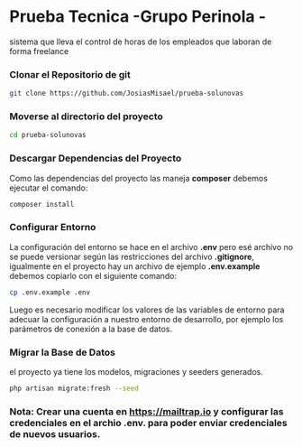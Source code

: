 # Prueba Tecnica  -Grupo Perinola -

sistema  que lleva el control de horas de los empleados que laboran de forma freelance
### Clonar el Repositorio de git

```bash
git clone https://github.com/JosiasMisael/prueba-solunovas
```

### Moverse al directorio del proyecto

```bash
cd prueba-solunovas
```

### Descargar Dependencias del Proyecto

Como las dependencias del proyecto las maneja **composer** debemos ejecutar el comando:

```bash
composer install
```

### Configurar Entorno

La configuración del entorno se hace en el archivo **.env** pero esé archivo no se puede versionar según las restricciones del archivo **.gitignore**, igualmente en el proyecto hay un archivo de ejemplo  **.env.example** debemos copiarlo con el siguiente comando:

```bash
cp .env.example .env
```

Luego es necesario modificar los valores de las variables de entorno para adecuar la configuración a nuestro entorno de desarrollo, por ejemplo los parámetros de conexión a la base de datos.

### Migrar la Base de Datos

el proyecto ya tiene los modelos, migraciones y seeders generados.

```bash
php artisan migrate:fresh --seed
```


### Nota: Crear una cuenta en **https://mailtrap.io** y configurar las credenciales en el archio **.env.** para poder enviar credenciales de nuevos usuarios.
